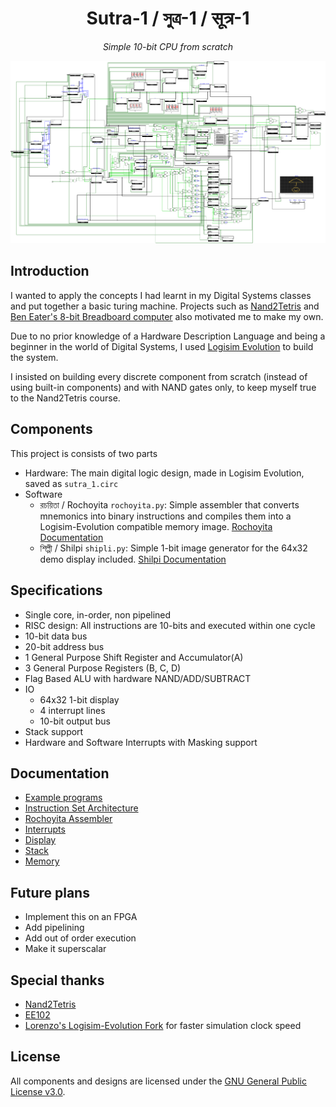 <div align="center">

# Sutra-1 / সুত্র-1 / सूत्र-1

*Simple 10-bit CPU from scratch*

<img src="https://raw.githubusercontent.com/rnayabed/sutra-1/refs/heads/master/screenshots/main.png" alt="Sutra-1 Main Screenshot">

</div>

## Introduction

I wanted to apply the concepts I had learnt in my Digital Systems classes and put together a basic turing machine. Projects such as [Nand2Tetris](https://www.nand2tetris.org/) and [Ben Eater's 8-bit Breadboard computer](https://www.youtube.com/@BenEater) also motivated me to make my own. 

Due to no prior knowledge of a Hardware Description Language and being a beginner in the world of Digital Systems, I used [Logisim Evolution](https://github.com/logisim-evolution/logisim-evolution) to build the system. 

I insisted on building every discrete component from scratch (instead of using built-in components) and with NAND gates only, to keep myself true to the Nand2Tetris course.

## Components

This project is consists of two parts
- Hardware: The main digital logic design, made in Logisim Evolution, saved as `sutra_1.circ` 
- Software
    - রচয়িতা / Rochoyita `rochoyita.py`: Simple assembler that converts mnemonics into binary instructions and compiles them into a Logisim-Evolution compatible memory image. [Rochoyita Documentation](https://github.com/rnayabed/sutra-1/blob/master/docs/rochoyita.md)
    - শিল্পী / Shilpi `shipli.py`: Simple 1-bit image generator for the 64x32 demo display included. [Shilpi Documentation](https://github.com/rnayabed/sutra-1/blob/master/docs/display.md#Shilpi)

## Specifications

- Single core, in-order, non pipelined
- RISC design: All instructions are 10-bits and executed within one cycle
- 10-bit data bus
- 20-bit address bus
- 1 General Purpose Shift Register and Accumulator(A)
- 3 General Purpose Registers (B, C, D)
- Flag Based ALU with hardware NAND/ADD/SUBTRACT
- IO
    - 64x32 1-bit display
    - 4 interrupt lines
    - 10-bit output bus
- Stack support
- Hardware and Software Interrupts with Masking support

## Documentation

- [Example programs](https://github.com/rnayabed/sutra-1/blob/master/examples/README.md)
- [Instruction Set Architecture](https://github.com/rnayabed/sutra-1/blob/master/docs/ISA.md)
- [Rochoyita Assembler](https://github.com/rnayabed/sutra-1/blob/master/docs/rochoyita.md)
- [Interrupts](https://github.com/rnayabed/sutra-1/blob/master/docs/interrupts.md)
- [Display](https://github.com/rnayabed/sutra-1/blob/master/docs/display.md)
- [Stack](https://github.com/rnayabed/sutra-1/blob/master/docs/stack.md)
- [Memory](https://github.com/rnayabed/sutra-1/blob/master/docs/stack.md)

## Future plans

- Implement this on an FPGA
- Add pipelining
- Add out of order execution
- Make it superscalar

## Special thanks

- [Nand2Tetris](https://www.nand2tetris.org/)
- [EE102](https://study.iitm.ac.in/es/course_pages/EE1102.html)
- [Lorenzo's Logisim-Evolution Fork](https://github.com/lorenzonotaro/logisim-evolution/tree/main) for faster simulation clock speed

## License

All components and designs are licensed under the [GNU General Public License v3.0](https://github.com/rnayabed/sutra-1/blob/master/LICENSE).